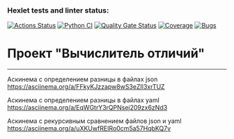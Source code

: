 ### Hexlet tests and linter status:
[![Actions Status](https://github.com/N-Davie/python-project-50/actions/workflows/hexlet-check.yml/badge.svg)](https://github.com/N-Davie/python-project-50/actions)
[![Python CI](https://github.com/N-Davie/python-project-50/actions/workflows/pyci.yml/badge.svg)](https://github.com/N-Davie/python-project-50/actions/workflows/pyci.yml)
[![Quality Gate Status](https://sonarcloud.io/api/project_badges/measure?project=N-Davie_python-project-50&metric=alert_status)](https://sonarcloud.io/summary/new_code?id=N-Davie_python-project-50)
[![Coverage](https://sonarcloud.io/api/project_badges/measure?project=N-Davie_python-project-50&metric=coverage)](https://sonarcloud.io/summary/new_code?id=N-Davie_python-project-50)
[![Bugs](https://sonarcloud.io/api/project_badges/measure?project=N-Davie_python-project-50&metric=bugs)](https://sonarcloud.io/summary/new_code?id=N-Davie_python-project-50)
# Проект "Вычислитель отличий"
____

Аскинема с определением разницы в файлах json 
https://asciinema.org/a/FFkyKJzzapw8wS3eZIl3xrTUZ

Аскинема с определением разницы в файлах yaml
https://asciinema.org/a/EqWGtrY3rQPNsej209zx6zNd3

Аскинема с рекурсивным сравнением файлов json и yaml
https://asciinema.org/a/uXKUwfREIRo0cm5a57HqbKQ7v
